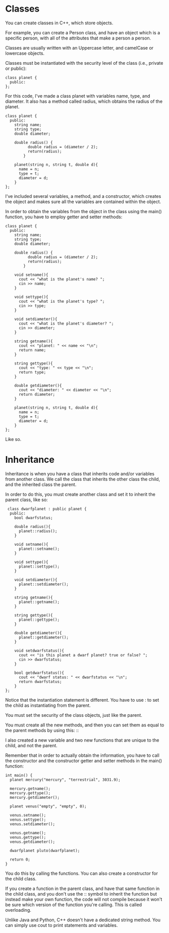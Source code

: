 # Classes

You can create classes in C++, which store objects.

For example, you can create a Person class, and have an object which is a specific person, with all of the attributes that make a person a person.

Classes are usually written with an Uppercase letter, and camelCase or lowercase objects.

Classes must be instantiated with the security level of the class (i.e., private or public):

    class planet {
      public:
    };
    
For this code, I've made a class planet with variables name, type, and diameter. It also has a method called radius, which obtains the radius of the planet.

    class planet {
      public:
        string name;
        string type;
        double diameter;

        double radius() {
              double radius = (diameter / 2);
              return(radius);
            }
            
        planet(string n, string t, double d){
          name = n;
          type = t;
          diameter = d;
        }
    };
   
I've included several variables, a method, and a constructor, which creates the object and makes sure all the variables are contained within the object.

In order to obtain the variables from the object in the class using the main() function, you have to employ getter and setter methods:

    class planet {
      public:
        string name;
        string type;
        double diameter;

        double radius() {
              double radius = (diameter / 2);
              return(radius);
            }

        void setname(){
          cout << "what is the planet's name? ";
          cin >> name;
        }

        void settype(){
          cout << "what is the planet's type? ";
          cin >> type;
        }

        void setdiameter(){
          cout << "what is the planet's diameter? ";
          cin >> diameter;
        }

        string getname(){
          cout << "planet: " << name << "\n";
          return name;
        }

        string gettype(){
          cout << "type: " << type << "\n";
          return type;
        }

        double getdiameter(){
          cout << "diameter: " << diameter << "\n";
          return diameter;
        }

        planet(string n, string t, double d){
          name = n;
          type = t;
          diameter = d;
        }
    };
    
 Like so.
 
 # Inheritance
 
 Inheritance is when you have a class that inherits code and/or variables from another class. We call the class that inherits the other class the child, and the inherited class
 the parent.
 
 In order to do this, you must create another class and set it to inherit the parent class, like so:
 
     class dwarfplanet : public planet {
      public:
        bool dwarfstatus;

        double radius(){
          planet::radius();
        }

        void setname(){
          planet::setname();
        }

        void settype(){
          planet::settype();
        }

        void setdiameter(){
          planet::setdiameter();
        }

        string getname(){
          planet::getname();
        }

        string gettype(){
          planet::gettype();
        }

        double getdiameter(){
          planet::getdiameter();
        }

        void setdwarfstatus(){
          cout << "is this planet a dwarf planet? true or false? ";
          cin >> dwarfstatus;
        }

        bool getdwarfstatus(){
          cout << "dwarf status: " << dwarfstatus << "\n";
          return dwarfstatus;
        }
    };

Notice that the instantiation statement is different. You have to use : to set the child as instantiating from the parent.

You must set the security of the class objects, just like the parent.

You must create all the new methods, and then you can set them as equal to the parent methods by using this: ::

I also created a new variable and two new functions that are unique to the child, and not the parent.

Remember that in order to actually obtain the information, you have to call the constructor and the constructor getter and setter methods in the main() function:

    int main() {
      planet mercury("mercury", "terrestrial", 3031.9);

      mercury.getname();
      mercury.gettype();
      mercury.getdiameter();

      planet venus("empty", "empty", 0);

      venus.setname();
      venus.settype();
      venus.setdiameter();

      venus.getname();
      venus.gettype();
      venus.getdiameter();

      dwarfplanet pluto(dwarfplanet);

      return 0;
    }
    
You do this by calling the functions. You can also create a constructor for the child class.

If you create a function in the parent class, and have that same function in the child class, and you don't use the :: symbol to inherit the function but instead make your
own function, the code will not compile because it won't be sure which version of the function you're calling. This is called overloading.

Unlike Java and Python, C++ doesn't have a dedicated string method. You can simply use cout to print statements and variables.
